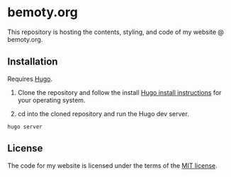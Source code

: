 # bemoty.org

This repository is hosting the contents, styling, and code of my website @ bemoty.org.

## Installation

Requires [Hugo](https://gohugo.io).

1. Clone the repository and follow the install [Hugo install instructions](https://gohugo.io/installation/) for your operating system.

2. cd into the cloned repository and run the Hugo dev server.

```console
hugo server
```

## License

The code for my website is licensed under the terms of the [MIT license](https://choosealicense.com/licenses/mit/).
